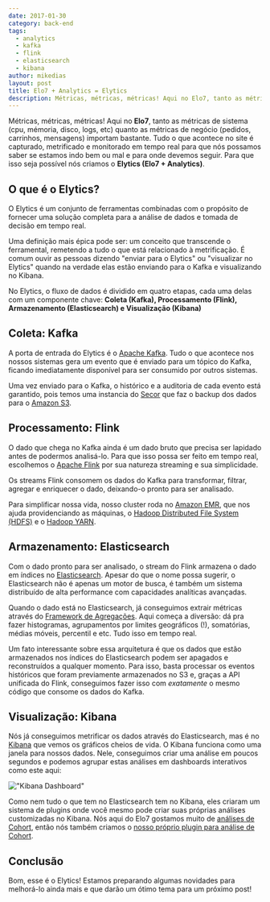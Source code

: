 ```yaml
---
date: 2017-01-30
category: back-end
tags:
  - analytics
  - kafka
  - flink
  - elasticsearch
  - kibana
author: mikedias
layout: post
title: Elo7 + Analytics = Elytics  
description: Métricas, métricas, métricas! Aqui no Elo7, tanto as métricas de sistema (cpu, mémoria, disco, logs, etc) quanto as métricas de negócio (pedidos, carrinhos, mensagens) importam bastante. Tudo o que acontece no site é capturado, metrificado e monitorado em tempo real para que nós possamos saber se estamos indo bem ou mal e para onde devemos seguir. Para que isso seja possível nós criamos o Elytics (Elo7 + Analytics).
---
```


Métricas, métricas, métricas! Aqui no **Elo7**, tanto as métricas de sistema (cpu, mémoria, disco, logs, etc) quanto as métricas de negócio (pedidos, carrinhos, mensagens) importam bastante. Tudo o que acontece no site é capturado, metrificado e monitorado em tempo real para que nós possamos saber se estamos indo bem ou mal e para onde devemos seguir. Para que isso seja possível nós criamos o **Elytics (Elo7 + Analytics)**.

## O que é o Elytics?

O Elytics é um conjunto de ferramentas combinadas com o propósito de fornecer uma solução completa para a análise de dados e tomada de decisão em tempo real.

Uma definição mais épica pode ser: um conceito que transcende o ferramental, remetendo a tudo o que está relacionado à metrificação. É comum ouvir as pessoas dizendo "enviar para o Elytics" ou "visualizar no Elytics" quando na verdade elas estão enviando para o Kafka e visualizando no Kibana.

No Elytics, o fluxo de dados é dividido em quatro etapas, cada uma delas com um componente chave: **Coleta (Kafka), Processamento (Flink), Armazenamento (Elasticsearch) e Visualização (Kibana)**

## Coleta: Kafka

A porta de entrada do Elytics é o [Apache Kafka](http://kafka.apache.org/).
Tudo o que acontece nos nossos sistemas gera um evento que é enviado para um tópico do Kafka, ficando imediatamente disponível para ser consumido por outros sistemas. 

Uma vez enviado para o Kafka, o histórico e a auditoria de cada evento está garantido, pois temos uma instancia do [Secor](https://github.com/pinterest/secor) que faz o backup dos dados para o [Amazon S3](https://aws.amazon.com/pt/s3/).

## Processamento: Flink

O dado que chega no Kafka ainda é um dado bruto que precisa ser lapidado antes de podermos analisá-lo. Para que isso possa ser feito em tempo real, escolhemos o [Apache Flink](http://flink.apache.org/) por sua natureza streaming e sua simplicidade. 

Os streams Flink consomem os dados do Kafka para transformar, filtrar, agregar e enriquecer o dado, deixando-o pronto para ser analisado.

Para simplificar nossa vida, nosso cluster roda no [Amazon EMR](https://aws.amazon.com/pt/emr/), que nos ajuda providenciando as máquinas, o [Hadoop Distributed File System (HDFS)](http://hadoop.apache.org/docs/current/hadoop-project-dist/hadoop-hdfs/HdfsDesign.html) e o [Hadoop YARN](http://hadoop.apache.org/docs/current/hadoop-yarn/hadoop-yarn-site/YARN.html).

## Armazenamento: Elasticsearch

Com o dado pronto para ser analisado, o stream do Flink armazena o dado em índices no [Elasticsearch](https://www.elastic.co/products/elasticsearch). Apesar do que o nome possa sugerir, o Elasticsearch não é apenas um motor de busca, é também um sistema distribuído de alta performance com capacidades analíticas avançadas.

Quando o dado está no Elasticsearch, já conseguimos extrair métricas através do [Framework de Agregações](https://www.elastic.co/guide/en/elasticsearch/reference/current/search-aggregations.html). Aqui começa a diversão: dá pra fazer histogramas, agrupamentos por limites geográficos (!), somatórias, médias móveis, percentil e etc. Tudo isso em tempo real.

Um fato interessante sobre essa arquitetura é que os dados que estão armazenados nos índices do Elasticsearch podem ser apagados e reconstruídos a qualquer momento. Para isso, basta processar os eventos históricos que foram previamente armazenados no S3 e, graças a API unificada do Flink, conseguimos fazer isso com *exatamente* o mesmo código que consome os dados do Kafka.

## Visualização: Kibana

Nós já conseguimos metrificar os dados através do Elasticsearch, mas é no [Kibana](https://www.elastic.co/products/kibana) que vemos os gráficos cheios de vida. O Kibana funciona como uma janela para nossos dados. Nele, conseguimos criar uma análise em poucos segundos e podemos agrupar estas análises em dashboards interativos como este aqui:

!["Kibana Dashboard"](../images/elo7-analytics-elytics-1.jpg)

Como nem tudo o que tem no Elasticsearch tem no Kibana, eles criaram um sistema de plugins onde você mesmo pode criar suas próprias análises customizadas no Kibana. Nós aqui do Elo7 gostamos muito de [análises de Cohort](https://en.wikipedia.org/wiki/Cohort_analysis), então nós também criamos o [nosso próprio plugin para análise de Cohort](https://github.com/elo7/cohort).

## Conclusão

Bom, esse é o Elytics! Estamos preparando algumas novidades para melhorá-lo ainda mais e que darão um ótimo tema para um próximo post!



